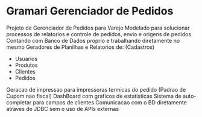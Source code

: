# Gramari Gerenciador de Pedidos

Projeto de Gerenciador de Pedidos para Varejo
Modelado para solucionar processos de relatorios e controle de pedidos, envio e origens de pedidos
Contando com Banco de Dados proprio e trabalhando diretamente no mesmo
Geradores de Planilhas e Relatorios de:
(Cadastros)
- Usuarios
- Produtos
- Clientes
- Pedidos
 
Geracao de impressao para impressoras termicas do pedido (Padrao de Cupom nao fiscal) 
DashBoard com graficos de estatisticas
Sistema de auto-completar para campos de clientes
Comunicacao com o BD diretamente atraves de JDBC sem o uso de APIs externas
